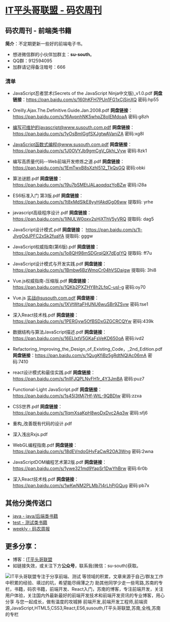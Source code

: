 
# [IT平头哥联盟 - 码农周刊](https://susouth.com/ "@IT·平头哥联盟，码农书籍，苏南的专栏")

## 码农周刊 - 前端类书籍

**简介**：不定期更新一些好的前端电子书。

+ 想进微信群的小伙伴加群主：**su-south**。
+ QQ群：912594095 
+ 加群请记得备注暗号：666 

### 清单

+ JavaScript忍者禁术(Secrets of the JavaScript Ninja中文版)_v1.0.pdf
**网盘链接**：https://pan.baidu.com/s/160hKFH7PUn1FG1xCjSjnXQ  密码:hp55

+ Oreilly.Ajax.The.Definitive.Guide.Jan.2008.pdf
**网盘链接**：https://pan.baidu.com/s/16AvpnhNK5whpZ8oIEMdoaA  密码:g8zh


+ 编写可维护的javascript@www.susouth.com.pdf
**网盘链接**：https://pan.baidu.com/s/1yOsBmlGgfSXJgtwAVaniZA  密码:xg8l

+ JavaScript函数式编程@www.susouth.com.pdf
**网盘链接**：https://pan.baidu.com/s/1J0OVYJb9gmCgV_Gkhi_Vyw  密码:8zk1

+ 编写高质量代码--Web前端开发修炼之道.pdf
**网盘链接**：https://pan.baidu.com/s/1EmTwxB8sXzhl512_TkQsGQ  密码:obki

+ 算法谜题.pdf
**网盘链接**：https://pan.baidu.com/s/19u7bSMEtJALaoqdqzYoBZw  密码:i28a

+ ES6标准入门 第3版.pdf
**网盘链接**：https://pan.baidu.com/s/1t8xMdSlkE8yyHAkdGg06ww 提取码: yrhe

+ javascript高级程序设计.pdf
**网盘链接**：https://pan.baidu.com/s/1INULW0oxv2sHjXThV5yVRQ 提取码: dag5

+ JavaScript设计模式.pdf
**网盘链接**： https://pan.baidu.com/s/1l-JlvgOdJPFC2xSk2fuaYA 提取码: gggw

+ JavaScript权威指南(第6版).pdf
**网盘链接**：https://pan.baidu.com/s/1o8QH98mSDGrqiQX7dEgIYQ 提取码: ff7u

+ JavaScript设计模式与开发实践.pdf
**网盘链接**：https://pan.baidu.com/s/1Bmbw6BzWmoCr04hVSDaigw 提取码: 3hi8

+ Vue.js权威指南-压缩版.pdf
**网盘链接**：https://pan.baidu.com/s/1QKb2PXZHY8h2LfqC-usI-g  密码:oy70

+ Vue.js 实战@susouth.com.pdf
**网盘链接**：https://pan.baidu.com/s/1XVtWtaFHUNU6wuSBr9ZSvw  密码:tse1

+ 深入React技术栈.pdf
**网盘链接**：https://pan.baidu.com/s/1PERGyw5OfBSDxGZGCRCQYw  密码:439k

+ 数据结构与算法JavaScript描述.pdf
**网盘链接**：https://pan.baidu.com/s/16ELIxtV5GKaFsVeKD650oA  密码:ivd2

+ Refactoring_Improving_the_Design_of_Existing_Code，_2nd_Edition.pdf
**网盘链接**：https://pan.baidu.com/s/1QugKfiBz5gRdtNQIAc06mA  密码:7410

+ react设计模式和最佳实践.pdf
**网盘链接**：https://pan.baidu.com/s/1nlIFJQPLNvFH1r_4Y3JmBA  密码:puz7

+ Functional-Light JavaScript.pdf
**网盘链接**：https://pan.baidu.com/s/1s45l3tMj7Hf-WtL-9QBDlw  密码:zzxa

+ CSS世界.pdf
**网盘链接**：https://pan.baidu.com/s/1IqmXsaKpH8woDxDvc2Aq3w  密码:sfj6

+ 重构_改善既有代码的设计.pdf

+ 深入浅出Rxjs.pdf

+ WebGL编程指南.pdf
**网盘链接**：https://pan.baidu.com/s/18dEVndoGHvFaCwR2OA3Wng  密码:2wna

+ JavaScriptDOM编程艺术第2版.pdf
**网盘链接**：https://pan.baidu.com/s/1ywe321md9YapSr1DwYhBrw  密码:6r0b

+ 深入React技术栈.pdf
**网盘链接**：https://pan.baidu.com/s/1wKwNM2PLMb7l4rLhPjGQug  密码:pb7x


## 其他分类传送口
+ [java - java/后端类书籍](../java "java或后端开发人员电子书籍整理")
+ [test - 测试类书籍](../test "测试人员电子书籍整理")
+ [weekly - 码农周报](../weekly "每周不错的文章都会整理在这里")

## 更多分享：
+ 博客：[IT平头哥联盟](https://susouth.com "IT平头哥联盟")
+ 如链接失效，或关注下方**公众号**，联系我(微信：su-south)获取。

![IT平头哥联盟专注于分享前端、测试 等领域的积累，文章来源于自己/群友工作中积累的经验、填过的坑，希望能尽绵薄之力 助其他同学少走一些弯路,苏南的专栏，书籍，码农书籍，前端开发、React入门，苏南的博客，专注前端开发，关注用户体验，关注国内外最新最好的前端开发技术和前端开发资讯的专业博客，用心分享 与您一起成长，做有温度的攻城狮 前端开发,前端开发工程师,前端资源,JavaScript,HTML5,CSS3,React,ES6,susouth,IT平头哥联盟,苏南,全栈,苏南的专栏](https://user-images.githubusercontent.com/18324563/49295841-ae197600-f4f1-11e8-80c9-53ee54ee1f86.png "IT平头哥联盟")

